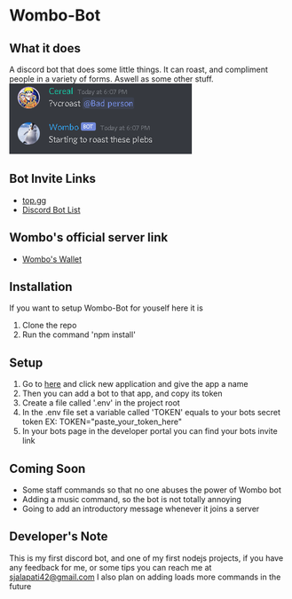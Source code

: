 # Wombo-Bot

## What it does
A discord bot that does some little things. It can roast, and compliment people in a variety of forms. Aswell as some other stuff.
![](misc/wombo_ss_0.png)
## Bot Invite Links
- [top.gg](https://top.gg/bot/707001510231277669)
- [Discord Bot List](https://discordbotlist.com/bots/wombo)

## Wombo's official server link
- [Wombo's Wallet](https://discord.gg/VZp2tFD)

## Installation
If you want to setup Wombo-Bot for youself here it is
1. Clone the repo
2. Run the command 'npm install'

## Setup
1. Go to [here](https://discord.com/developers/applications) and click new application and give the app a name
2. Then you can add a bot to that app, and copy its token
3. Create a file called '.env' in the project root
4. In the .env file set a variable called 'TOKEN' equals to your bots secret token EX: TOKEN="paste_your_token_here"
5. In your bots page in the developer portal you can find your bots invite link

## Coming Soon
- Some staff commands so that no one abuses the power of Wombo bot
- Adding a music command, so the bot is not totally annoying
- Going to add an introductory message whenever it joins a server

## Developer's Note
This is my first discord bot, and one of my first nodejs projects, if you have any feedback for me, or some tips you can reach me at sjalapati42@gmail.com
I also plan on adding loads more commands in the future

